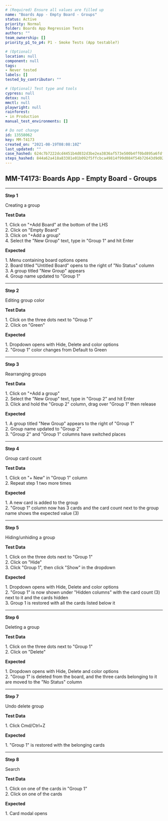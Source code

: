 ```yaml
---
# (Required) Ensure all values are filled up
name: "Boards App - Empty Board - Groups"
status: Active
priority: Normal
folder: Boards App Regression Tests
authors: ""
team_ownership: []
priority_p1_to_p4: P1 - Smoke Tests (App testable?)

# (Optional)
location: null
component: null
tags: 
- Never tested
labels: []
tested_by_contributor: ""

# (Optional) Test type and tools
cypress: null
detox: null
mmctl: null
playwright: null
rainforest: 
- in Production
manual_test_environments: []

# Do not change
id: 13558062
key: MM-T4173
created_on: "2021-08-19T08:08:10Z"
last_updated: ""
case_hashed: 624c7b7222dcd4451b4d032d3be2ea3836af573e500b4ff0bd895a6fdfe43dffd679b8cbf40b7f8961a44a74729dddb9
steps_hashed: 844a62a418a83381e01b092f5ffcbca49814f99d084f54b72643d9d02cf8bddf76a5ed47c3ab4346b2e8e316cf82a664
---
```


<!-- (Auto-generated) Based on frontmatter's "key" and "name" -->

## MM-T4173: Boards App - Empty Board - Groups

---

**Step 1**

Creating a group

**Test Data**

1\. Click on "+Add Board" at the bottom of the LHS\
2\. Click on "Empty Board"\
3\. Click on "+Add a group"\
4\. Select the "New Group" text, type in "Group 1" and hit Enter

**Expected**

1\. Menu containing board options opens\
2\. Board titled "Untitled Board" opens to the right of "No Status" column\
3\. A group titled "New Group" appears\
4\. Group name updated to "Group 1"

---

**Step 2**

Editing group color

**Test Data**

1\. Click on the three dots next to "Group 1"\
2\. Click on "Green"

**Expected**

1\. Dropdown opens with Hide, Delete and color options\
2\. "Group 1" color changes from Default to Green

---

**Step 3**

Rearranging groups

**Test Data**

1\. Click on "+Add a group"\
2\. Select the "New Group" text, type in "Group 2" and hit Enter\
3\. Click and hold the "Group 2" column, drag over "Group 1" then release

**Expected**

1\. A group titled "New Group" appears to the right of "Group 1"\
2\. Group name updated to "Group 2"\
3\. "Group 2" and "Group 1" columns have switched places

---

**Step 4**

Group card count

**Test Data**

1\. Click on "+ New" in "Group 1" column\
2\. Repeat step 1 two more times

**Expected**

1\. A new card is added to the group\
2\. "Group 1" column now has 3 cards and the card count next to the group name shows the expected value (3)

---

**Step 5**

Hiding/unhiding a group

**Test Data**

1\. Click on the three dots next to "Group 1"\
2\. Click on "Hide"\
3\. Click "Group 1", then click "Show" in the dropdown

**Expected**

1\. Dropdown opens with Hide, Delete and color options\
2\. "Group 1" is now shown under "Hidden columns" with the card count (3) next to it and the cards hidden\
3\. Group 1 is restored with all the cards listed below it

---

**Step 6**

Deleting a group

**Test Data**

1\. Click on the three dots next to "Group 1"\
2\. Click on "Delete"

**Expected**

1\. Dropdown opens with Hide, Delete and color options\
2\. "Group 1" is deleted from the board, and the three cards belonging to it are moved to the "No Status" column

---

**Step 7**

Undo delete group

**Test Data**

1\. Click Cmd/Ctrl+Z

**Expected**

1\. "Group 1" is restored with the belonging cards

---

**Step 8**

Search

**Test Data**

1\. Click on one of the cards in "Group 1"\
2\. Click on one of the cards

**Expected**

1\. Card modal opens
